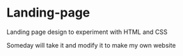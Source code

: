# Landing-page
Landing page design to experiment with HTML and CSS


Someday will take it and modify it to make my own website